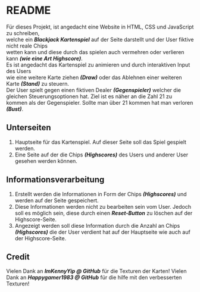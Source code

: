 README
======

Für dieses Projekt, ist angedacht eine Website in HTML, CSS und JavaScript zu schreiben,  
welche ein ***Blackjack Kartenspiel*** auf der Seite darstellt und der User fiktive nicht reale Chips  
wetten kann und diese durch das spielen auch vermehren oder verlieren kann ***(wie eine Art Highscore)***.  
Es ist angedacht das Kartenspiel zu animieren und durch interaktiven Input des Users  
wie eine weitere Karte ziehen ***(Draw)*** oder das Ablehnen einer weiteren Karte ***(Stand)*** zu steuern.  
Der User spielt gegen einen fiktiven Dealer ***(Gegenspieler)*** welcher die gleichen Steuerungsoptionen hat.  Ziel ist es näher an die Zahl 21 zu kommen als der Gegenspieler. Sollte man über 21 kommen hat man verloren ***(Bust)***.  

Unterseiten
-----------

1. Hauptseite für das Kartenspiel. Auf dieser Seite soll das Spiel gespielt werden.  
2. Eine Seite auf der die Chips ***(Highscores)*** des Users und anderer User gesehen werden können.  

Informationsverarbeitung
------------------------

1. Erstellt werden die Informationen in Form der Chips ***(Highscores)*** und werden auf der Seite gespeichert.  
2. Diese Informationen werden nicht zu bearbeiten sein vom User. Jedoch soll es möglich sein, diese durch einen ***Reset-Button*** zu löschen auf der Highscore-Seite.  
3. Angezeigt werden soll diese Information durch die Anzahl an Chips ***(Highscores)*** die der User verdient hat auf der Hauptseite wie auch auf der Highscore-Seite.

Credit
------

Vielen Dank an ***ImKennyYip @ GitHub*** für die Texturen der Karten!
Vielen Dank an ***Happygamer1983 @ GitHub*** für die hilfe mit den verbesserten Texturen!